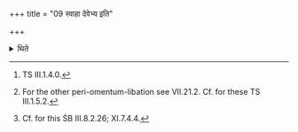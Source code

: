 +++
title = "09 स्वाहा देवेभ्य इति"

+++

<details><summary>थिते</summary>

9. With svāhā devebhyaḥ[^1] having offered the first peri-omentum-libation,[^2] having made an under-layer (of ghee) in the Juhū, having kept a piece of gold on it, having taken the entire omentum and (kept it on the piece of gold),[^3] having kept another piece of gold on it, he pours ghee on it.  


[^1]: TS III.1.4.0.  

[^2]: For the other peri-omentum-libation see VII.21.2. Cf. for these TS III.1.5.2.  

[^3]: Cf. for this ŚB III.8.2.26; XI.7.4.4.
</details>
